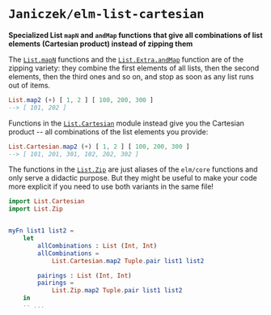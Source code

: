 # `Janiczek/elm-list-cartesian`

**Specialized List `mapN` and `andMap` functions that give all combinations of list elements (Cartesian product) instead of zipping them**

The [`List.mapN`](https://package.elm-lang.org/packages/elm/core/latest/List#map2) functions and the [`List.Extra.andMap`](https://package.elm-lang.org/packages/elm-community/list-extra/latest/List-Extra#andMap) function are of the zipping variety: they combine the first elements of all lists, then the second elements, then the third ones and so on, and stop as soon as any list runs out of items.

```elm
List.map2 (+) [ 1, 2 ] [ 100, 200, 300 ]
--> [ 101, 202 ]
```

Functions in the [`List.Cartesian`](/List-Cartesian) module instead give you the Cartesian product -- all combinations of the list elements you provide:

```elm
List.Cartesian.map2 (+) [ 1, 2 ] [ 100, 200, 300 ]
--> [ 101, 201, 301, 102, 202, 302 ]
```

The functions in the [`List.Zip`](/List-Zip) are just aliases of the `elm/core` functions and only serve a didactic purpose. But they might be useful to make your code more explicit if you need to use both variants in the same file!

```elm
import List.Cartesian
import List.Zip


myFn list1 list2 =
    let
        allCombinations : List (Int, Int)
        allCombinations =
            List.Cartesian.map2 Tuple.pair list1 list2

        pairings : List (Int, Int)
        pairings =
            List.Zip.map2 Tuple.pair list1 list2
    in
    -- ...
```
